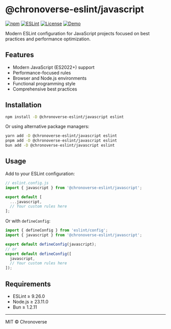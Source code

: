 # @chronoverse-eslint/javascript

[![npm](https://img.shields.io/npm/v/@chronoverse-eslint/javascript.svg)](https://www.npmjs.com/package/@chronoverse-eslint/javascript)
[![ESLint](https://img.shields.io/badge/ESLint-v9.26.0-4B32C3.svg)](https://eslint.org)
[![License](https://img.shields.io/badge/license-MIT-4B32C3.svg)](LICENSE)
[![Demo](https://img.shields.io/badge/🛠️-Config%20Inspector-4B32C3)](https://gratisvictory.github.io/chronoverse-eslint)

Modern ESLint configuration for JavaScript projects focused on best practices and performance optimization.

## Features

- Modern JavaScript (ES2022+) support
- Performance-focused rules
- Browser and Node.js environments
- Functional programming style
- Comprehensive best practices

## Installation

```bash
npm install -D @chronoverse-eslint/javascript eslint
```

Or using alternative package managers:

```bash
yarn add -D @chronoverse-eslint/javascript eslint
pnpm add -D @chronoverse-eslint/javascript eslint
bun add -D @chronoverse-eslint/javascript eslint
```

## Usage

Add to your ESLint configuration:

```javascript
// eslint.config.js
import { javascript } from '@chronoverse-eslint/javascript';

export default [
  ...javascript,
  // Your custom rules here
];
```

Or with `defineConfig`:

```javascript
import { defineConfig } from 'eslint/config';
import { javascript } from '@chronoverse-eslint/javascript';

export default defineConfig(javascript);
// or
export default defineConfig([
  javascript,
  // Your custom rules here
]);
```

## Requirements

- ESLint ≥ 9.26.0
- Node.js ≥ 23.11.0
- Bun ≥ 1.2.11

---

MIT © Chronoverse
